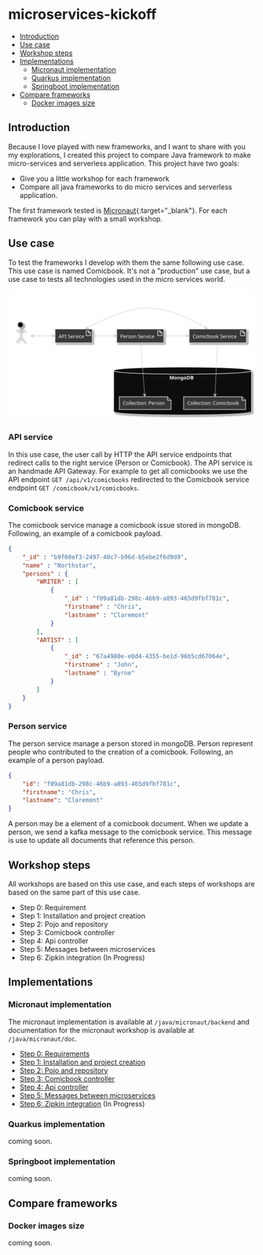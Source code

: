 # microservices-kickoff

* [Introduction](#introduction)
* [Use case](#use-case)
* [Workshop steps](#workshop-steps)
* [Implementations](#implementation)
  * [Micronaut implementation](#micronaut-implementation)
  * [Quarkus implementation](#quarkus-implementation)
  * [Springboot implementation](#springboot-implementation)
* [Compare frameworks](#compare-frameworks)
  * [Docker images size](#docker-images-size)

## Introduction

Because I love played with new frameworks, and I want to share with you my explorations, I created this project to compare Java framework to make micro-services and serverless application.
This project have two goals:

* Give you a little workshop for each framework
* Compare all java frameworks to do micro services and serverless application.

The first framework tested is [Micronaut](https://micronaut.io/){:target="_blank"}. For each framework you can play with a small workshop.

## Use case

To test the frameworks I develop with them the same following use case. This use case is named Comicbook. It's not a "production" use case, but a use case to tests all technologies used in the micro services world.

  ![Use case](/doc/images/usecase.svg)

### API service

In this use case, the user call by HTTP the API service endpoints that redirect calls to the right service (Person or Comicbook). The API service is an handmade API Gateway. For example to get all comicbooks we use the API endpoint `GET /api/v1/comicbooks` redirected to the Comicbook service endpoint `GET /comicbook/v1/comicbooks`.

### Comicbook service

The comicbook service manage a comicbook issue stored in mongoDB. Following, an example of a comicbook payload.

```json
{
    "_id" : "b9f60ef3-2497-40c7-b96d-b5ebe2f6d9d9",
    "name" : "Northstar",
    "persons" : {
        "WRITER" : [
            {
                "_id" : "f09a81db-298c-46b9-a893-465d9fbf781c",
                "firstname" : "Chris",
                "lastname" : "Claremont"
            }
        ],
        "ARTIST" : [
            {
                "_id" : "67a4980e-e0d4-4355-be1d-96b5cd67064e",
                "firstname" : "John",
                "lastname" : "Byrne"
            }
        ]
    }
}
```

### Person service

The person service manage a person stored in mongoDB. Person represent people who contributed to the creation of a comicbook. Following, an example of a person payload.

```json
{
    "id": "f09a81db-298c-46b9-a893-465d9fbf781c",
    "firstname": "Chris",
    "lastname": "Claremont"
}
```

A person may be a element of a comicbook document. When we update a person, we send a kafka message to the comicbook service. This message is use to update all documents that reference this person.

## Workshop steps

All workshops are based on this use case, and each steps of workshops are based on the same part of this use case.

* Step 0: Requirement
* Step 1: Installation and project creation
* Step 2: Pojo and repository
* Step 3: Comicbook controller
* Step 4: Api controller
* Step 5: Messages between microservices
* Step 6: Zipkin integration (In Progress)

## Implementations

### Micronaut implementation

The micronaut implementation is available at `/java/micronaut/backend` and documentation for the micronaut workshop is available at `/java/micronaut/doc`.

* [Step 0: Requirements](/java/micronaut/doc/Step0.md)
* [Step 1: Installation and project creation](/java/micronaut/doc/Step1.md)
* [Step 2: Pojo and repository](/java/micronaut/doc/Step2.md)
* [Step 3: Comicbook controller](/java/micronaut/doc/Step3.md)
* [Step 4: Api controller](/java/micronaut/doc/Step4.md)
* [Step 5: Messages between microservices](/java/micronaut/doc/Step5.md)
* [Step 6: Zipkin integration](/java/micronaut/doc/Step6.md) (In Progress)

### Quarkus implementation

coming soon.

### Springboot implementation

coming soon.

## Compare frameworks

### Docker images size

coming soon.

